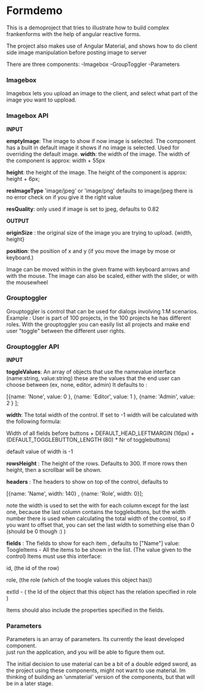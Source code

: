 # Formdemo

This is a demoproject that tries to illustrate how to build complex frankenforms with the 
help of angular reactive forms. 


The project also makes use of Angular Material, and shows how to do client side 
image manipulation before posting image to server


There are three components: 
-Imagebox
-GroupToggler
-Parameters

### Imagebox 
Imagebox lets you upload an image to the client, and select what part of the image you want to uppload. 


### Imagebox API

**INPUT**

**emptyImage**: The image to show if now image is selected. The component has a built in default image it shows if no image is selected. Used for overriding the default image. 
**width**: the width of the image. The width of the component is approx: width + 55px

**height**: the height of the image. The height of the component is approx: height + 6px; 

**resImageType** 'image/jpeg' or 'image/png' defaults to image/jpeg 
there is no error check on if you give it the right value

**resQuality**: only used if image is set to jpeg, defaults to 0.82


**OUTPUT** 

**originSize** : the original size of the image you are trying to upload. 
{width, height}

**position**: the position of x and y (if you move the image by mose or keyboard.)

Image can be moved within in the given frame with keyboard arrows and with the mouse. 
The image can also be scaled, either with the slider, or with 
the mousewheel


### Grouptoggler
Grouptoggler is control that can be used for dialogs involving 1:M scenarios. 
Example : User is part of 100 projects, in the 100 projects he has different roles. 
With the grouptoggler you can easily list all projects and make end user "toggle" between the
different user rights. 

### Grouptoggler API

**INPUT** 

**toggleValues**: An array of objects that use the namevalue interface (name:string, value:string) 
these are the values that the end user can choose between (ex, none, editor, admin) 
It defaults to :  

[{name: 'None', value: 0 }, {name: 'Editor', value: 1 }, {name: 'Admin', value: 2 } ];


**width**: The total width of the control. If set to -1 width will be calculated with the following formula:  

Width of all fields before buttons + DEFAULT_HEAD_LEFTMARGIN (16px) + (DEFAULT_TOGGLEBUTTON_LENGTH (80) * Nr of togglebuttons)  

default value of width is -1

**rowsHeight** : The height of the rows. Defaults to 300. If more rows then height, then a scrollbar will be shown. 

**headers** : The headers to show on top of the control, defaults to  

[{name: 'Name', width: 140} , {name: 'Role', width: 0}];  

note the width is used to set the with for each column except for the last one, 
because the last column contains the togglebuttons, 
but the width number there is used when calculating the total width of the control, so if you want to offset that, 
you can set the last width to something else than 0 (should be 0 though :) ) 

**fields** : The fields to show for each item , defaults to ["Name"]
value: ToogleItems - All the items to be shown in the list. (The value given to the control)
Items must use this interface: 

id,  (the id of the row) 

role,  (the role (which of the toogle values this object has)) 

extId - ( the Id of the object that this object has the relation specified in role )


Items should also include the properties specified in the fields. 



### Parameters 
Parameters is an array of parameters. Its currently the least developed component.  
just run the application, and you will be able to figure them out. 


The initial decision to use material can be a bit of a double edged sword, as the project using these components, might not want to use material. Im thinking of building an 'unmaterial' version of the components, but that will be in a later stage. 

